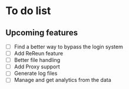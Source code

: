 # To do list
## Upcoming features

- [ ] Find a better way to bypass the login system
- [ ] Add ReReun feature
- [ ] Better file handling
- [ ] Add Proxy support
- [ ] Generate log files
- [ ] Manage and get analytics from the data

